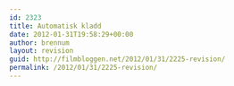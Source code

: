 ```yaml
---
id: 2323
title: Automatisk kladd
date: 2012-01-31T19:58:29+00:00
author: brennum
layout: revision
guid: http://filmbloggen.net/2012/01/31/2225-revision/
permalink: /2012/01/31/2225-revision/
---
```

